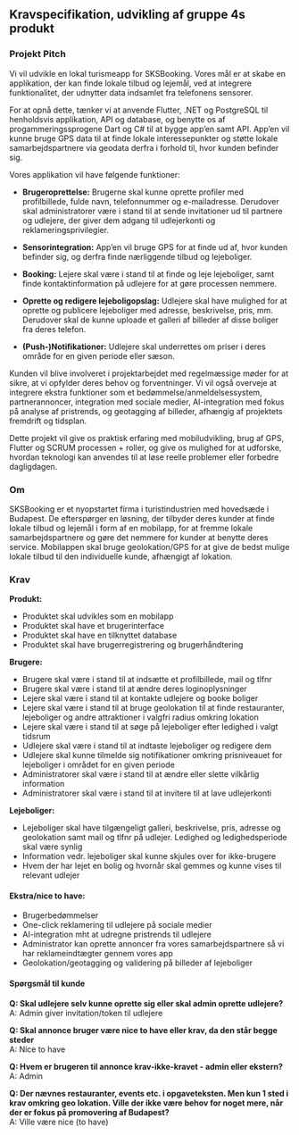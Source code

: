 ## Kravspecifikation, udvikling af gruppe 4s produkt

### Projekt Pitch

Vi vil udvikle en lokal turismeapp for SKSBooking. Vores mål er at skabe en applikation, der kan finde lokale tilbud og lejemål, ved at integrere funktionalitet, der udnytter data indsamlet fra telefonens sensorer.

For at opnå dette, tænker vi at anvende Flutter, .NET og PostgreSQL til henholdsvis applikation, API og database, og benytte os af progammeringssprogene Dart og C\# til at bygge app’en samt API. App’en vil kunne bruge GPS data til at finde lokale interessepunkter og støtte lokale samarbejdspartnere via geodata derfra i forhold til, hvor kunden befinder sig.

Vores applikation vil have følgende funktioner:

* **Brugeroprettelse:** Brugerne skal kunne oprette profiler med profilbillede, fulde navn, telefonnummer og e-mailadresse. Derudover skal administratorer være i stand til at sende invitationer ud til partnere og udlejere, der giver dem adgang til udlejerkonti og reklameringsprivilegier.  
    
* **Sensorintegration:** App’en vil bruge GPS for at finde ud af, hvor kunden befinder sig, og derfra finde nærliggende tilbud og lejeboliger.  
    
* **Booking:** Lejere skal være i stand til at finde og leje lejeboliger, samt finde kontaktinformation på udlejere for at gøre processen nemmere.  
    
* **Oprette og redigere lejeboligopslag:** Udlejere skal have mulighed for at oprette og publicere lejeboliger med adresse, beskrivelse, pris, mm. Derudover skal de kunne uploade et galleri af billeder af disse boliger fra deres telefon.  
    
* **(Push-)Notifikationer:** Udlejere skal underrettes om priser i deres område for en given periode eller sæson.

Kunden vil blive involveret i projektarbejdet med regelmæssige møder for at sikre, at vi opfylder deres behov og forventninger. Vi vil også overveje at integrere ekstra funktioner som et bedømmelse/anmeldelsessystem, partnerannoncer, integration med sociale medier, AI-integration med fokus på analyse af pristrends, og geotagging af billeder, afhængig af projektets fremdrift og tidsplan.

Dette projekt vil give os praktisk erfaring med mobiludvikling, brug af GPS, Flutter og SCRUM processen \+ roller, og give os mulighed for at udforske, hvordan teknologi kan anvendes til at løse reelle problemer eller forbedre dagligdagen.

### 

### Om

SKSBooking er et nyopstartet firma i turistindustrien med hovedsæde i Budapest. De efterspørger en løsning, der tilbyder deres kunder at finde lokale tilbud og lejemål i form af en mobilapp, for at fremme lokale samarbejdspartnere og gøre det nemmere for kunder at benytte deres service. Mobilappen skal bruge geolokation/GPS for at give de bedst mulige lokale tilbud til den individuelle kunde, afhængigt af lokation.

### Krav

**Produkt:**

* Produktet skal udvikles som en mobilapp  
* Produktet skal have et brugerinterface  
* Produktet skal have en tilknyttet database  
* Produktet skal have brugerregistrering og brugerhåndtering

**Brugere:**

* Brugere skal være i stand til at indsætte et profilbillede, mail og tlfnr  
* Brugere skal være i stand til at ændre deres loginoplysninger  
* Lejere skal være i stand til at kontakte udlejere og booke boliger  
* Lejere skal være i stand til at bruge geolokation til at finde restauranter, lejeboliger og andre attraktioner i valgfri radius omkring lokation  
* Lejere skal være i stand til at søge på lejeboliger efter ledighed i valgt tidsrum  
* Udlejere skal være i stand til at indtaste lejeboliger og redigere dem  
* Udlejere skal kunne tilmelde sig notifikationer omkring prisniveauet for lejeboliger i området for en given periode  
* Administratorer skal være i stand til at ændre eller slette vilkårlig information  
* Administratorer skal være i stand til at invitere til at lave udlejerkonti

**Lejeboliger:**

* Lejeboliger skal have tilgængeligt galleri, beskrivelse, pris, adresse og geolokation samt mail og tlfnr på udlejer. Ledighed og ledighedsperiode skal være synlig  
* Information vedr. lejeboliger skal kunne skjules over for ikke-brugere  
* Hvem der har lejet en bolig og hvornår skal gemmes og kunne vises til relevant udlejer

#### Ekstra/nice to have:

* Brugerbedømmelser  
* One-click reklamering til udlejere på sociale medier  
* AI-integration mht at udregne pristrends til udlejere  
* Administrator kan oprette annoncer fra vores samarbejdspartnere så vi har reklameindtægter gennem vores app  
* Geolokation/geotagging og validering på billeder af lejeboliger

#### 

#### Spørgsmål til kunde

**Q: Skal udlejere selv kunne oprette sig eller skal admin oprette udlejere?**  
A: Admin giver invitation/token til udlejere

**Q: Skal annonce bruger være nice to have eller krav, da den står begge steder**  
A: Nice to have

**Q: Hvem er brugeren til annonce krav-ikke-kravet \- admin eller ekstern?**  
A: Admin

**Q: Der nævnes restauranter, events etc. i opgaveteksten. Men kun 1 sted i krav omkring geo lokation. Ville der ikke være behov for noget mere, når der er fokus på promovering af Budapest?**  
A: Ville være nice (to have)